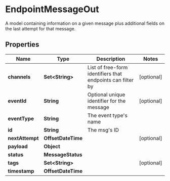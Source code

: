 

# EndpointMessageOut

A model containing information on a given message plus additional fields on the last attempt for that message.

## Properties

Name | Type | Description | Notes
------------ | ------------- | ------------- | -------------
**channels** | **Set&lt;String&gt;** | List of free-form identifiers that endpoints can filter by |  [optional]
**eventId** | **String** | Optional unique identifier for the message |  [optional]
**eventType** | **String** | The event type&#39;s name | 
**id** | **String** | The msg&#39;s ID | 
**nextAttempt** | **OffsetDateTime** |  |  [optional]
**payload** | **Object** |  | 
**status** | **MessageStatus** |  | 
**tags** | **Set&lt;String&gt;** |  |  [optional]
**timestamp** | **OffsetDateTime** |  | 



